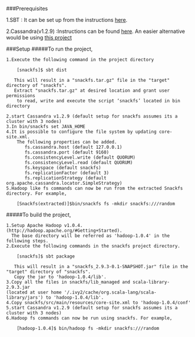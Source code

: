 ###Prerequisites

1.SBT : It can be set up from the instructions [here](http://www.scala-sbt.org/release/docs/Getting-Started/Setup.html#installing-sbt).

2.Cassandra(v1.2.9) :Instructions can be found [here](http://wiki.apache.org/cassandra/GettingStarted).
An easier alternative would be using [this project](https://github.com/pcmanus/ccm)

###Setup
#####To run the project,

    1.Execute the following command in the project directory

        [snackfs]$ sbt dist

       This will result in a "snackfs.tar.gz" file in the "target" directory of "snackfs".
       Extract "snackfs.tar.gz" at desired location and grant user permissions
        to read, write and execute the script ‘snackfs’ located in bin directory

    2.start Cassandra v1.2.9 (default setup for snackfs assumes its a cluster with 3 nodes)
    3.In bin/snackfs set JAVA_HOME
    4.It is possible to configure the file system by updating core-site.xml.
        The following properties can be added.
           fs.cassandra.host (default 127.0.0.1)
           fs.cassandra.port (default 9160)
           fs.consistencyLevel.write (default QUORUM)
           fs.consistencyLevel.read (default QUORUM)
           fs.keyspace (default snackfs)
           fs.replicationFactor (default 3)
           fs.replicationStrategy (default org.apache.cassandra.locator.SimpleStrategy)
    5.Hadoop like fs commands can now be run from the extracted Snackfs directory. For example,

        [Snackfs(extracted)]$bin/snackfs fs -mkdir snackfs:///random


#####To build the project,

    1.Setup Apache Hadoop v1.0.4.(http://hadoop.apache.org/#Getting+Started).
      The base directory will be referred as 'hadoop-1.0.4' in the following steps.
    2.Execute the following commands in the snackfs project directory.

        [snackfs]$ sbt package

       This will result in a "snackfs_2.9.3-0.1-SNAPSHOT.jar" file in the "target" directory of "snackfs".
       Copy the jar to 'hadoop-1.0.4/lib'.
    3.Copy all the files in snackfs/lib_managed and scala-library-2.9.3.jar
    (located at user home '/.ivy2/cache/org.scala-lang/scala-library/jars') to 'hadoop-1.0.4/lib'.
    4.Copy snackfs/src/main/resources/core-site.xml to 'hadoop-1.0.4/conf'
    5.start Cassandra v1.2.9 (default setup for snackfs assumes its a cluster with 3 nodes)
    6.Hadoop fs commands can now be run using snackfs. For example,

        [hadoop-1.0.4]$ bin/hadoop fs -mkdir snackfs:///random



